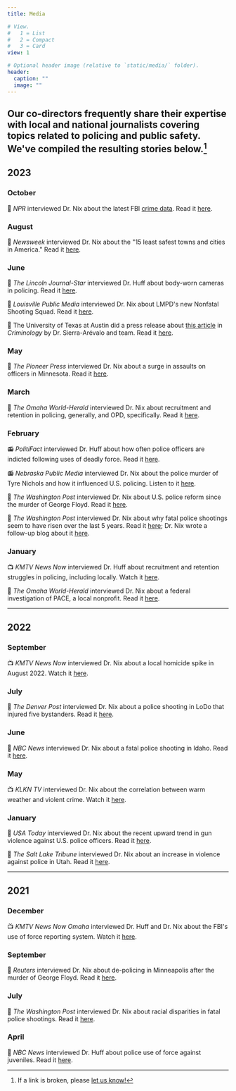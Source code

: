 ```yaml
---
title: Media

# View.
#   1 = List
#   2 = Compact
#   3 = Card
view: 1

# Optional header image (relative to `static/media/` folder).
header:
  caption: ""
  image: ""
---
```


## Our co-directors frequently share their expertise with local and national journalists covering topics related to policing and public safety. We've compiled the resulting stories below.[^1]

[^1]: If a link is broken, please [let us know!](https://www.viprlab.org/contact/)

## 2023

### October

📰 *NPR* interviewed Dr. Nix about the latest FBI [crime data](https://www.fbi.gov/news/press-releases/fbi-releases-2022-crime-in-the-nation-statistics). Read it [here](https://www.npr.org/2023/10/20/1207276234/fbi-crime-report-takeaways).

### August

📰 *Newsweek* interviewed Dr. Nix about the "15 least safest towns and cities in America." Read it [here](https://www.newsweek.com/least-safe-towns-cities-america-1813017). 

### June

📰 *The Lincoln Journal-Star* interviewed Dr. Huff about body-worn cameras in policing. Read it [here](https://journalstar.com/news/state-regional/crime-courts/dashcam-body-camera-use-police-accountability/article_5f287043-b5f2-54ee-8c2f-57637ef297d9.html).

📰 *Louisville Public Media* interviewed Dr. Nix about LMPD's new Nonfatal Shooting Squad. Read it [here](https://www.lpm.org/news/2023-06-23/experts-say-louisvilles-new-nonfatal-shootings-unit-needs-resources-community-trust-to-succeed).

📰 The University of Texas at Austin did a press release about [this article](https://onlinelibrary.wiley.com/doi/10.1111/1745-9125.12334) in *Criminology* by Dr. Sierra-Arévalo and team. Read it [here](https://liberalarts.utexas.edu/news/study-police-murder-of-george-floyd-associated-with-short-term-spike-in-firearm-assaults-on-u-s-police-officers). 

### May

📰 *The Pioneer Press* interviewed Dr. Nix about a surge in assaults on officers in Minnesota. Read it [here](https://www.twincities.com/2023/05/17/police-week-concern-over-increased-assaults-on-minnesota-cops/).

### March

📰 *The Omaha World-Herald* interviewed Dr. Nix about recruitment and retention in policing, generally, and OPD, specifically. Read it [here](https://omaha.com/news/local/staffing-woes-continue-to-plague-omaha-police-department/article_19b630de-bea5-11ed-b07c-9b7f82541a13.html). 

### February

📻 *PolitiFact* interviewed Dr. Huff about how often police officers are indicted following uses of deadly force. Read it [here](https://www.politifact.com/article/2023/feb/10/statistic-house-democrat-cited-police-indictments/). 

📻 *Nebraska Public Media* interviewed Dr. Nix about the police murder of Tyre Nichols and how it influenced U.S. policing. Listen to it [here](https://nebraskapublicmedia.org/en/news/news-articles/how-the-murder-of-tyre-nichols-is-influencing-policing-in-america/).

📰 *The Washington Post* interviewed Dr. Nix about U.S. police reform since the murder of George Floyd. Read it [here](https://www.washingtonpost.com/national-security/2023/02/02/memphis-tyre-nichols-police-reform/).

📰 *The Washington Post* interviewed Dr. Nix about why fatal police shootings seem to have risen over the last 5 years. Read it [here](https://www.unionleader.com/news/safety/fatal-police-shootings-are-still-going-up-and-nobody-knows-why/article_121cc480-7ac6-57a6-8b84-5ef735ecfe6b.html); Dr. Nix wrote a follow-up blog about it [here](https://jnix.netlify.app/post/post23-are-ois-increasing/). 

### January

📺 *KMTV News Now* interviewed Dr. Huff about recruitment and retention struggles in policing, including locally. Watch it [here](https://www.3newsnow.com/news/local-news/omaha-police-department-says-its-pulling-out-all-the-stops-this-recruitment-season).

📰 *The Omaha World-Herald* interviewed Dr. Nix about a federal investigation of PACE, a local nonprofit. Read it [here](https://omaha.com/news/local/crime-and-courts/omahas-pace-lpoa-restructure-amid-federalinvestigation/article_668a7a7c-92af-11ed-9d84-9be32a0e7a72.html).

***

## 2022

### September

📺 *KMTV News Now* interviewed Dr. Nix about a local homicide spike in August 2022. Watch it [here](https://www.3newsnow.com/news/local-news/the-month-of-august-sees-high-number-of-omaha-homicides-were-killing-ourselves-killing-one-another).

### July

📰 *The Denver Post* interviewed Dr. Nix about a police shooting in LoDo that injured five bystanders. Read it [here](https://www.denverpost.com/2022/07/20/denver-police-shooting-lodo-injuries/).

### June

📰 *NBC News* interviewed Dr. Nix about a fatal police shooting in Idaho. Read it [here](https://www.nbcnews.com/news/us-news/gonna-lose-gun-idaho-deputy-said-minutes-fatally-shooting-man-mental-h-rcna33601).

### May

📺 *KLKN TV* interviewed Dr. Nix about the correlation between warm weather and violent crime. Watch it [here](https://www.klkntv.com/does-warm-weather-lead-to-increase-in-violent-crime/).

### January

📰 *USA Today* interviewed Dr. Nix about the recent upward trend in gun violence against U.S. police officers. Read it [here](https://www.usatoday.com/story/news/nation/2022/01/29/police-attacked-4-us-cities-within-week-amid-violent-crime-spike/9248049002/?gnt-cfr=1).

📰 *The Salt Lake Tribune* interviewed Dr. Nix about an increase in violence against police in Utah. Read it [here](https://www.sltrib.com/news/2022/01/21/utah-broke-record-most/). 

***

## 2021

### December

📺 *KMTV News Now Omaha* interviewed Dr. Huff and Dr. Nix about the FBI's use of force reporting system. Watch it [here](https://www.3newsnow.com/news/investigations/nebraska-iowa-have-drastically-different-participation-rates-in-use-of-force-reporting-program).

### September

📰 *Reuters* interviewed Dr. Nix about de-policing in Minneapolis after the murder of George Floyd. Read it [here](https://www.reuters.com/legal/government/after-floyds-killing-minneapolis-police-retreated-data-shows-2021-09-13/).

### July

📰 *The Washington Post* interviewed Dr. Nix about racial disparities in fatal police shootings. Read it [here](https://www.washingtonpost.com/investigations/interactive/2021/police-shootings-since-2015/).

### April

📰 *NBC News* interviewed Dr. Huff about police use of force against juveniles. Read it [here](https://www.nbcnews.com/news/nbcblk/beaten-i-was-adult-police-violence-against-kids-spark-demand-n1265535). 